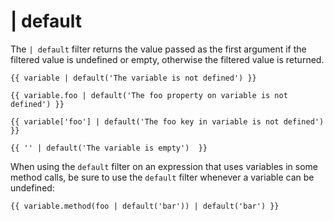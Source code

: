# | default

The `| default` filter returns the value passed as the first argument if the filtered value is undefined or empty, otherwise the filtered value is returned.

    {{ variable | default('The variable is not defined') }}

    {{ variable.foo | default('The foo property on variable is not defined') }}

    {{ variable['foo'] | default('The foo key in variable is not defined') }}

    {{ '' | default('The variable is empty')  }}

When using the `default` filter on an expression that uses variables in some method calls, be sure to use the `default` filter whenever a variable can be undefined:

    {{ variable.method(foo | default('bar')) | default('bar') }}
